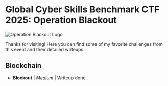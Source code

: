 # Global Cyber Skills Benchmark CTF 2025: Operation Blackout

![Operation Blackout Logo](path/to/logo.png)

Thanks for visiting! Here you can find some of my favorite challenges from this event and their detailed writeups.

## Blockchain

- **Blockout** | *Medium* | Writeup done.

